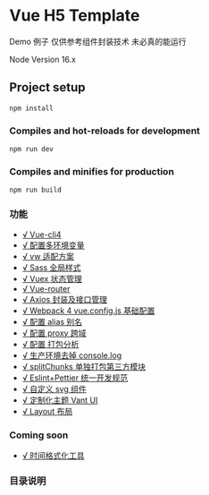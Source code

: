 # Vue H5 Template

Demo 例子 仅供参考组件封装技术 未必真的能运行

Node Version 16.x

## Project setup

```
npm install
```

### Compiles and hot-reloads for development

```
npm run dev
```

### Compiles and minifies for production

```
npm run build
```

### 功能

- [√ Vue-cli4](#vue)
- [√ 配置多环境变量](#env)
- [√ vw 适配方案](#rem)
- [√ Sass 全局样式](#sass)
- [√ Vuex 状态管理](#vuex)
- [√ Vue-router](#router)
- [√ Axios 封装及接口管理](#axios)
- [√ Webpack 4 vue.config.js 基础配置](#base)
- [√ 配置 alias 别名](#alias)
- [√ 配置 proxy 跨域](#proxy)
- [√ 配置 打包分析](#bundle)
- [√ 生产环境去掉 console.log ](#console)
- [√ splitChunks 单独打包第三方模块](#chunks)
- [√ Eslint+Pettier 统一开发规范 ](#pettier)
- [√ 自定义 svg 组件 ](#svg)
- [√ 定制化主题 Vant UI ](#vant)
- [√ Layout 布局 ](#layout)

### Coming soon

- [√ 时间格式化工具](#momentjs)

### 目录说明
